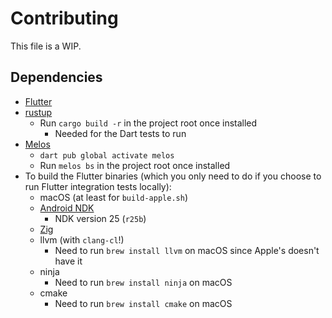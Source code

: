 # Contributing
This file is a WIP.

## Dependencies
- [Flutter](https://docs.flutter.dev/get-started/install)
- [rustup](https://rustup.rs)
  - Run `cargo build -r` in the project root once installed
    - Needed for the Dart tests to run
- [Melos](https://melos.invertase.dev)
  - `dart pub global activate melos`
  - Run `melos bs` in the project root once installed
- To build the Flutter binaries (which you only need to do if you choose to run Flutter integration tests locally):
  - macOS (at least for `build-apple.sh`)
  - [Android NDK](https://developer.android.com/ndk/downloads)
    - NDK version 25 (`r25b`)
  - [Zig](https://ziglang.org/learn/getting-started/#installing-zig)
  - llvm (with `clang-cl`!)
    - Need to run `brew install llvm` on macOS since Apple's doesn't have it
  - ninja
    - Need to run `brew install ninja` on macOS
  - cmake
    - Need to run `brew install cmake` on macOS
